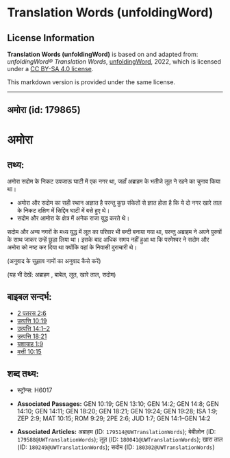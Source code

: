 # Translation Words (unfoldingWord)

## License Information

**Translation Words (unfoldingWord)** is based on and adapted from: _unfoldingWord® Translation Words_, [unfoldingWord](https://unfoldingword.org/utw), 2022, which is licensed under a [CC BY-SA 4.0 license](https://creativecommons.org/licenses/by-sa/4.0/legalcode.en).

This markdown version is provided under the same license.



--------------------------------

## अमोरा (id: 179865)

अमोरा
=====

तथ्य:
-----

अमोरा सदोम के निकट उपजाऊ घाटी में एक नगर था, जहाँ अब्राहम के भतीजे लूत ने रहने का चुनाव किया था।

* अमोरा और सदोम का सही स्थान अज्ञात है परन्तु कुछ संकेतों से ज्ञात होता है कि ये दो नगर खारे ताल के निकट दक्षिण में सिद्दिम घाटी में बसे हुए थे।
* सदोम और आमोरा के क्षेत्र में अनेक राजा युद्ध करते थे।

सदोम और अन्य नगरों के मध्य युद्ध में लूत का परिवार भी बन्दी बनाया गया था, परन्तु अब्राहम ने अपने पुरुषों के साथ जाकर उन्हें छुड़ा लिया था। इसके बाद अधिक समय नहीं हुआ था कि परमेश्वर ने सदोम और अमोरा को नष्ट कर दिया था क्योंकि वहां के निवासी दुराचारी थे।

(अनुवाद के सुझाव नामों का अनुवाद कैसे करें)

(यह भी देखें: अब्राहम , बाबेल, लूत, खारे ताल, सदोम)

बाइबल सन्दर्भ:
--------------

* [2 पतरस 2:6](https://ref.ly/2Pet0:0)
* [उत्पत्ति 10:19](https://ref.ly/Gen10:19)
* [उत्पत्ति 14:1–2](https://ref.ly/Gen14:1-Gen14:2)
* [उत्पत्ति 18:21](https://ref.ly/Gen18:21)
* [यशायाह 1:9](https://ref.ly/Isa1:9)
* [मत्ती 10:15](https://ref.ly/Matt10:15)

शब्द तथ्य:
----------

* स्ट्रोंग्स: H6017

* **Associated Passages:** GEN 10:19; GEN 13:10; GEN 14:2; GEN 14:8; GEN 14:10; GEN 14:11; GEN 18:20; GEN 18:21; GEN 19:24; GEN 19:28; ISA 1:9; ZEP 2:9; MAT 10:15; ROM 9:29; 2PE 2:6; JUD 1:7; GEN 14:1–GEN 14:2
* **Associated Articles:** अब्राहम (ID: `179514@UWTranslationWords`); बेबीलोन (ID: `179588@UWTranslationWords`); लूत (ID: `180041@UWTranslationWords`); खारा ताल (ID: `180249@UWTranslationWords`); सदोम (ID: `180302@UWTranslationWords`)

